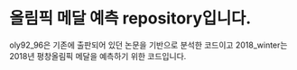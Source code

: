 # 올림픽 메달 예측 repository입니다.

oly92_96은 기존에 출판되어 있던 논문을 기반으로 분석한 코드이고
2018_winter는 2018년 평창올림픽 메달을 예측하기 위한 코드입니다.
